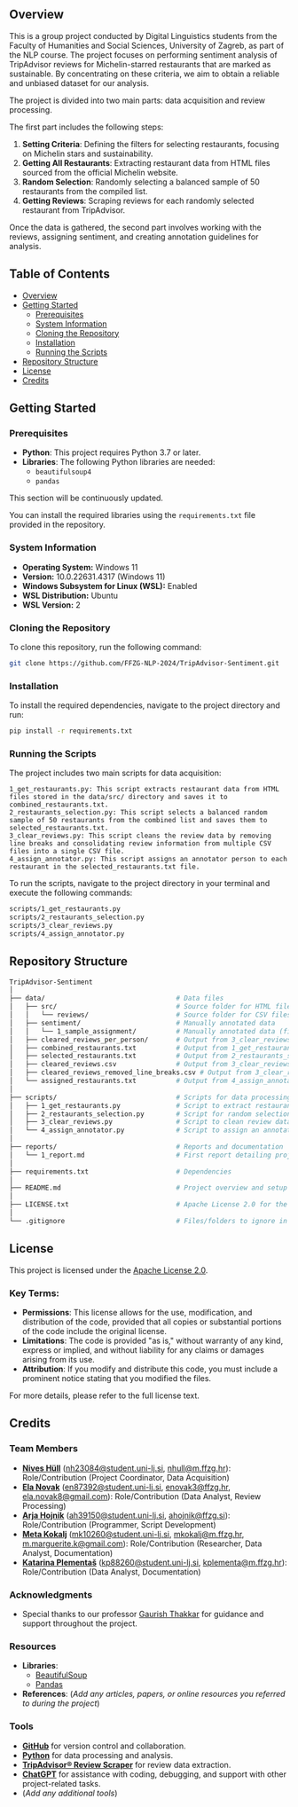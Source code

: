 ## Overview

This is a group project conducted by Digital Linguistics students from the Faculty of Humanities and Social Sciences, University of Zagreb, as part of the NLP course. The project focuses on performing sentiment analysis of TripAdvisor reviews for Michelin-starred restaurants that are marked as sustainable. By concentrating on these criteria, we aim to obtain a reliable and unbiased dataset for our analysis.

The project is divided into two main parts: data acquisition and review processing.

The first part includes the following steps:
1. **Setting Criteria**: Defining the filters for selecting restaurants, focusing on Michelin stars and sustainability.
2. **Getting All Restaurants**: Extracting restaurant data from HTML files sourced from the official Michelin website.
3. **Random Selection**: Randomly selecting a balanced sample of 50 restaurants from the compiled list.
4. **Getting Reviews**: Scraping reviews for each randomly selected restaurant from TripAdvisor.

Once the data is gathered, the second part involves working with the reviews, assigning sentiment, and creating annotation guidelines for analysis.

## Table of Contents
- [Overview](#overview)
- [Getting Started](#getting-started)
  - [Prerequisites](#prerequisites)
  - [System Information](#system-information)
  - [Cloning the Repository](#cloning-the-repository)
  - [Installation](#installation)
  - [Running the Scripts](#running-the-scripts)
- [Repository Structure](#repository-structure)
- [License](#license)
- [Credits](#credits)

## Getting Started

### Prerequisites
- **Python**: This project requires Python 3.7 or later.
- **Libraries**: The following Python libraries are needed:
  - `beautifulsoup4`
  - `pandas`

This section will be continuously updated.

You can install the required libraries using the `requirements.txt` file provided in the repository.

### System Information
- **Operating System:** Windows 11
- **Version:** 10.0.22631.4317 (Windows 11)
- **Windows Subsystem for Linux (WSL):** Enabled
- **WSL Distribution:** Ubuntu
- **WSL Version:** 2

### Cloning the Repository
To clone this repository, run the following command:

```bash
git clone https://github.com/FFZG-NLP-2024/TripAdvisor-Sentiment.git
```

### Installation
To install the required dependencies, navigate to the project directory and run:

```bash
pip install -r requirements.txt
```

### Running the Scripts

The project includes two main scripts for data acquisition:

    1_get_restaurants.py: This script extracts restaurant data from HTML files stored in the data/src/ directory and saves it to combined_restaurants.txt.
    2_restaurants_selection.py: This script selects a balanced random sample of 50 restaurants from the combined list and saves them to selected_restaurants.txt.
    3_clear_reviews.py: This script cleans the review data by removing line breaks and consolidating review information from multiple CSV files into a single CSV file.
    4_assign_annotator.py: This script assigns an annotator person to each restaurant in the selected_restaurants.txt file.

To run the scripts, navigate to the project directory in your terminal and execute the following commands:

```bash
scripts/1_get_restaurants.py
scripts/2_restaurants_selection.py
scripts/3_clear_reviews.py
scripts/4_assign_annotator.py
```

## Repository Structure

```bash
TripAdvisor-Sentiment
│
├── data/                                 # Data files
│   ├── src/                              # Source folder for HTML files
│   │   └── reviews/                      # Source folder for CSV files (per person)
│   ├── sentiment/                        # Manually annotated data
│   │   └── 1_sample_assignment/          # Manually annotated data (first phase)
│   ├── cleared_reviews_per_person/       # Output from 3_clear_reviews.py (per person)
│   ├── combined_restaurants.txt          # Output from 1_get_restaurants.py
│   ├── selected_restaurants.txt          # Output from 2_restaurants_selection.py
│   ├── cleared_reviews.csv               # Output from 3_clear_reviews.py
│   ├── cleared_reviews_removed_line_breaks.csv # Output from 3_clear_reviews.py with removed line breaks
│   └── assigned_restaurants.txt          # Output from 4_assign_annotator.py
│
├── scripts/                              # Scripts for data processing
│   ├── 1_get_restaurants.py              # Script to extract restaurant data
│   ├── 2_restaurants_selection.py        # Script for random selection
│   ├── 3_clear_reviews.py                # Script to clean review data
│   └── 4_assign_annotator.py             # Script to assign an annotator person
│
├── reports/                              # Reports and documentation
│   └── 1_report.md                       # First report detailing project progress
│
├── requirements.txt                      # Dependencies
│
├── README.md                             # Project overview and setup instructions
│
├── LICENSE.txt                           # Apache License 2.0 for the project
│
└── .gitignore                            # Files/folders to ignore in version control
```

## License

This project is licensed under the [Apache License 2.0](http://www.apache.org/licenses/LICENSE-2.0).

### Key Terms:
- **Permissions**: This license allows for the use, modification, and distribution of the code, provided that all copies or substantial portions of the code include the original license.
- **Limitations**: The code is provided "as is," without warranty of any kind, express or implied, and without liability for any claims or damages arising from its use.
- **Attribution**: If you modify and distribute this code, you must include a prominent notice stating that you modified the files.

For more details, please refer to the full license text.

## Credits

### Team Members
- **[Nives Hüll](https://hulln.github.io/)** (nh23084@student.uni-lj.si, nhull@m.ffzg.hr): Role/Contribution (Project Coordinator, Data Acquisition)
- **[Ela Novak](https://github.com/ElaNovak4)** (en87392@student.uni-lj.si, enovak3@ffzg.hr, ela.novak8@gmail.com): Role/Contribution (Data Analyst, Review Processing)
- **[Arja Hojnik](https://github.com/arjica)** (ah39150@student.uni-lj.si, ahojnik@ffzg.si): Role/Contribution (Programmer, Script Development) 
- **[Meta Kokalj](https://github.com/meta899)** (mk10260@student.uni-lj.si, mkokalj@m.ffzg.hr, m.marguerite.k@gmail.com): Role/Contribution (Researcher, Data Analyst, Documentation)
- **[Katarina Plementaš](https://github.com/KatarinaPlementas)** (kp88260@student.uni-lj.si, kplementa@m.ffzg.hr): Role/Contribution (Data Analyst, Documentation) 

### Acknowledgments
- Special thanks to our professor [Gaurish Thakkar](https://github.com/thak123/) for guidance and support throughout the project.

### Resources
- **Libraries**: 
  - [BeautifulSoup](https://www.crummy.com/software/BeautifulSoup/bs4/doc/)
  - [Pandas](https://pandas.pydata.org/)
- **References**: (*Add any articles, papers, or online resources you referred to during the project*)

### Tools
- [**GitHub**](https://github.com/) for version control and collaboration.
- [**Python**](https://www.python.org/) for data processing and analysis.
- [**TripAdvisor® Review Scraper**](https://chromewebstore.google.com/detail/tripadvisor%C2%AE-review-scrap/pkbfojcocjkdhlcicpanllbeokhajlme) for review data extraction.
- [**ChatGPT**](https://chat.openai.com/) for assistance with coding, debugging, and support with other project-related tasks.
- (*Add any additional tools*)
